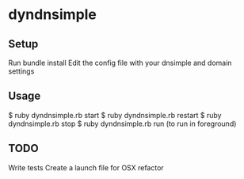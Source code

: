# dyndnsimple

## Setup

Run bundle install
Edit the config file with your dnsimple and domain settings

## Usage

  $ ruby dyndnsimple.rb start
  $ ruby dyndnsimple.rb restart
  $ ruby dyndnsimple.rb stop
  $ ruby dyndnsimple.rb run (to run in foreground)
  
## TODO

Write tests
Create a launch file for OSX
refactor